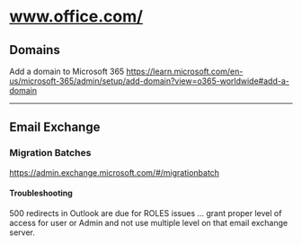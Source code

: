 # www.office.com/


## Domains

Add a domain to Microsoft 365
https://learn.microsoft.com/en-us/microsoft-365/admin/setup/add-domain?view=o365-worldwide#add-a-domain

---

## Email Exchange

### Migration Batches

https://admin.exchange.microsoft.com/#/migrationbatch


#### Troubleshooting
500 redirects in Outlook are due for ROLES issues ... grant proper level of access for user or Admin and not use multiple level on that email exchange server.
